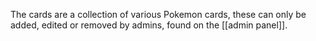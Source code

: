 The cards are a collection of various Pokemon cards, these can only be added, edited or removed by admins, found on the [[admin panel]]. 

